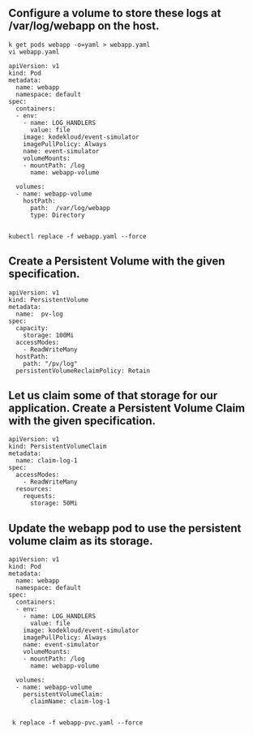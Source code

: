 ## Configure a volume to store these logs at /var/log/webapp on the host.
```
k get pods webapp -o=yaml > webapp.yaml
vi webapp.yaml

apiVersion: v1
kind: Pod
metadata:
  name: webapp
  namespace: default
spec:
  containers:
  - env:
    - name: LOG_HANDLERS
      value: file
    image: kodekloud/event-simulator
    imagePullPolicy: Always
    name: event-simulator
    volumeMounts:
    - mountPath: /log
      name: webapp-volume
  
  volumes:
  - name: webapp-volume
    hostPath:
      path:  /var/log/webapp
      type: Directory


kubectl replace -f webapp.yaml --force 
```

## Create a Persistent Volume with the given specification.
```
apiVersion: v1
kind: PersistentVolume
metadata:
  name:  pv-log
spec:
  capacity:
    storage: 100Mi
  accessModes:
    - ReadWriteMany
  hostPath:
    path: "/pv/log"
  persistentVolumeReclaimPolicy: Retain

```

## Let us claim some of that storage for our application. Create a Persistent Volume Claim with the given specification.
```
apiVersion: v1
kind: PersistentVolumeClaim
metadata:
  name: claim-log-1   
spec:
  accessModes:
    - ReadWriteMany
  resources:
    requests:
      storage: 50Mi
```


## Update the webapp pod to use the persistent volume claim as its storage.
```
apiVersion: v1
kind: Pod
metadata:
  name: webapp
  namespace: default
spec:
  containers:
  - env:
    - name: LOG_HANDLERS
      value: file
    image: kodekloud/event-simulator
    imagePullPolicy: Always
    name: event-simulator
    volumeMounts:
    - mountPath: /log
      name: webapp-volume

  volumes:
  - name: webapp-volume
    persistentVolumeClaim:
      claimName: claim-log-1


 k replace -f webapp-pvc.yaml --force
```

